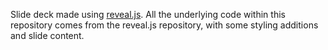 Slide deck made using [reveal.js](https://github.com/hakimel/reveal.js). All the underlying code within this repository comes from the reveal.js repository, with some styling additions and slide content.
